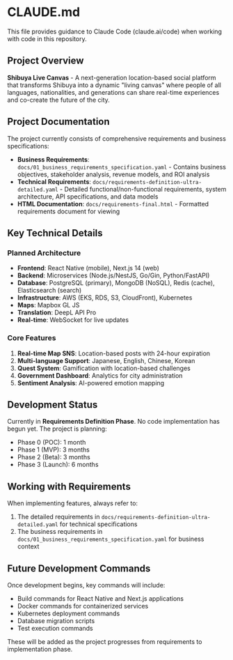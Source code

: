 # CLAUDE.md

This file provides guidance to Claude Code (claude.ai/code) when working with code in this repository.

## Project Overview

**Shibuya Live Canvas** - A next-generation location-based social platform that transforms Shibuya into a dynamic "living canvas" where people of all languages, nationalities, and generations can share real-time experiences and co-create the future of the city.

## Project Documentation

The project currently consists of comprehensive requirements and business specifications:

- **Business Requirements**: `docs/01_business_requirements_specification.yaml` - Contains business objectives, stakeholder analysis, revenue models, and ROI analysis
- **Technical Requirements**: `docs/requirements-definition-ultra-detailed.yaml` - Detailed functional/non-functional requirements, system architecture, API specifications, and data models
- **HTML Documentation**: `docs/requirements-final.html` - Formatted requirements document for viewing

## Key Technical Details

### Planned Architecture
- **Frontend**: React Native (mobile), Next.js 14 (web)
- **Backend**: Microservices (Node.js/NestJS, Go/Gin, Python/FastAPI)
- **Database**: PostgreSQL (primary), MongoDB (NoSQL), Redis (cache), Elasticsearch (search)
- **Infrastructure**: AWS (EKS, RDS, S3, CloudFront), Kubernetes
- **Maps**: Mapbox GL JS
- **Translation**: DeepL API Pro
- **Real-time**: WebSocket for live updates

### Core Features
1. **Real-time Map SNS**: Location-based posts with 24-hour expiration
2. **Multi-language Support**: Japanese, English, Chinese, Korean
3. **Quest System**: Gamification with location-based challenges
4. **Government Dashboard**: Analytics for city administration
5. **Sentiment Analysis**: AI-powered emotion mapping

## Development Status

Currently in **Requirements Definition Phase**. No code implementation has begun yet. The project is planning:
- Phase 0 (POC): 1 month
- Phase 1 (MVP): 3 months  
- Phase 2 (Beta): 3 months
- Phase 3 (Launch): 6 months

## Working with Requirements

When implementing features, always refer to:
1. The detailed requirements in `docs/requirements-definition-ultra-detailed.yaml` for technical specifications
2. The business requirements in `docs/01_business_requirements_specification.yaml` for business context

## Future Development Commands

Once development begins, key commands will include:
- Build commands for React Native and Next.js applications
- Docker commands for containerized services
- Kubernetes deployment commands
- Database migration scripts
- Test execution commands

These will be added as the project progresses from requirements to implementation phase.
